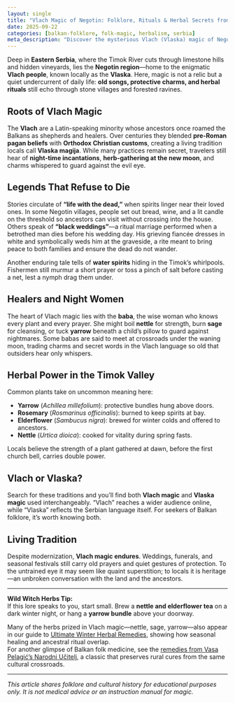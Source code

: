 ```yaml
---
layout: single
title: "Vlach Magic of Negotin: Folklore, Rituals & Herbal Secrets from Eastern Serbia"
date: 2025-09-22
categories: [balkan-folklore, folk-magic, herbalism, serbia]
meta_description: "Discover the mysterious Vlach (Vlaska) magic of Negotin, Serbia—ancient rituals, true legends, protective herbs, and timeless Balkan folklore."
---
```


Deep in **Eastern Serbia**, where the Timok River cuts through limestone hills and hidden vineyards, lies the **Negotin region**—home to the enigmatic **Vlach people**, known locally as the **Vlaska**. Here, magic is not a relic but a quiet undercurrent of daily life: **old songs, protective charms, and herbal rituals** still echo through stone villages and forested ravines.

## Roots of Vlach Magic

The **Vlach** are a Latin-speaking minority whose ancestors once roamed the Balkans as shepherds and healers. Over centuries they blended **pre-Roman pagan beliefs** with **Orthodox Christian customs**, creating a living tradition locals call **Vlaska magija**. While many practices remain secret, travelers still hear of **night-time incantations**, **herb-gathering at the new moon**, and charms whispered to guard against the evil eye.

## Legends That Refuse to Die

Stories circulate of **“life with the dead,”** when spirits linger near their loved ones. In some Negotin villages, people set out bread, wine, and a lit candle on the threshold so ancestors can visit without crossing into the house. Others speak of **“black weddings”**—a ritual marriage performed when a betrothed man dies before his wedding day. His grieving fiancée dresses in white and symbolically weds him at the graveside, a rite meant to bring peace to both families and ensure the dead do not wander.

Another enduring tale tells of **water spirits** hiding in the Timok’s whirlpools. Fishermen still murmur a short prayer or toss a pinch of salt before casting a net, lest a nymph drag them under.

## Healers and Night Women

The heart of Vlach magic lies with the **baba**, the wise woman who knows every plant and every prayer. She might boil **nettle** for strength, burn **sage** for cleansing, or tuck **yarrow** beneath a child’s pillow to guard against nightmares. Some babas are said to meet at crossroads under the waning moon, trading charms and secret words in the Vlach language so old that outsiders hear only whispers.

## Herbal Power in the Timok Valley

Common plants take on uncommon meaning here:

* **Yarrow** (*Achillea millefolium*): protective bundles hung above doors.  
* **Rosemary** (*Rosmarinus officinalis*): burned to keep spirits at bay.  
* **Elderflower** (*Sambucus nigra*): brewed for winter colds and offered to ancestors.  
* **Nettle** (*Urtica dioica*): cooked for vitality during spring fasts.  

Locals believe the strength of a plant gathered at dawn, before the first church bell, carries double power.

## Vlach or Vlaska?

Search for these traditions and you’ll find both **Vlach magic** and **Vlaska magic** used interchangeably. “Vlach” reaches a wider audience online, while “Vlaska” reflects the Serbian language itself. For seekers of Balkan folklore, it’s worth knowing both.

## Living Tradition

Despite modernization, **Vlach magic endures**. Weddings, funerals, and seasonal festivals still carry old prayers and quiet gestures of protection. To the untrained eye it may seem like quaint superstition; to locals it is heritage—an unbroken conversation with the land and the ancestors.

---

**Wild Witch Herbs Tip:**  
If this lore speaks to you, start small. Brew a **nettle and elderflower tea** on a dark winter night, or hang a **yarrow bundle** above your doorway.

Many of the herbs prized in Vlach magic—nettle, sage, yarrow—also appear in our guide to [Ultimate Winter Herbal Remedies](/winter-herbal-remedies_cold_prevention/), showing how seasonal healing and ancestral ritual overlap.  
For another glimpse of Balkan folk medicine, see the [remedies from Vasa Pelagić’s Narodni Učitelj](/pelagic-narodni-ucitelj_balkan_remedies/), a classic that preserves rural cures from the same cultural crossroads.


---

*This article shares folklore and cultural history for educational purposes only. It is not medical advice or an instruction manual for magic.*
